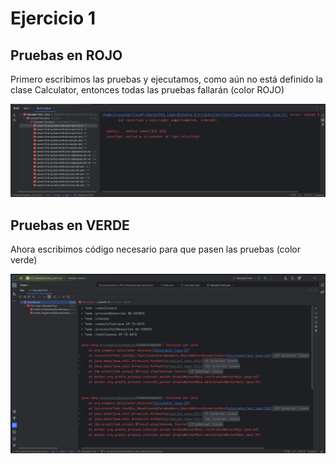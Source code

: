 # Ejercicio 1
## Pruebas en ROJO
Primero escribimos las pruebas y ejecutamos, como aún no está definido la clase Calculator, entonces todas las pruebas fallarán (color ROJO)

![EjecucionPrueEnRojo](Image/PruebasEnRojo.png)

## Pruebas en VERDE
Ahora escribimos código necesario para que pasen las pruebas (color verde)

![EjecucionPrueEnVerde](Image/PruebasEnVerde.png)
